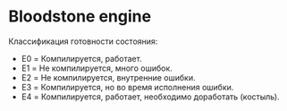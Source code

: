 # Bloodstone engine

Классификация готовности состояния:

* E0 = Компилируется, работает.
* E1 = Не компилируется, много ошибок.
* E2 = Не компилируется, внутренние ошибки.
* E3 = Компилируется, но во время исполнения ошибки.
* E4 = Компилируется, работает, необходимо доработать (костыль).
